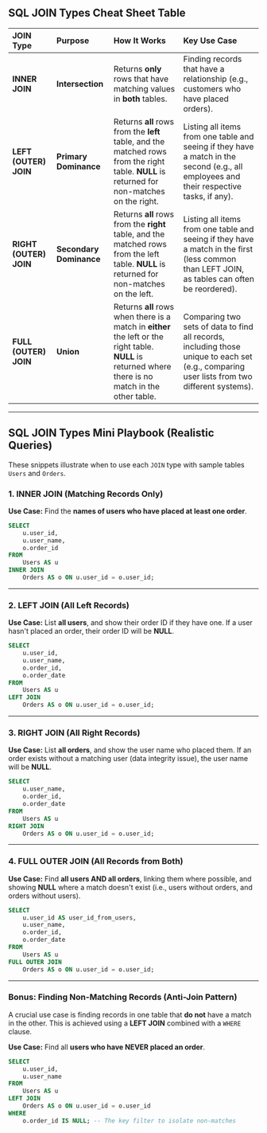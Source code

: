 ## SQL JOIN Types Cheat Sheet Table

| JOIN Type | Purpose | How It Works | Key Use Case |
| :--- | :--- | :--- | :--- |
| **INNER JOIN** | **Intersection** | Returns **only** rows that have matching values in **both** tables. | Finding records that have a relationship (e.g., customers who have placed orders). |
| **LEFT (OUTER) JOIN** | **Primary Dominance** | Returns **all** rows from the **left** table, and the matched rows from the right table. **NULL** is returned for non-matches on the right. | Listing all items from one table and seeing if they have a match in the second (e.g., all employees and their respective tasks, if any). |
| **RIGHT (OUTER) JOIN** | **Secondary Dominance** | Returns **all** rows from the **right** table, and the matched rows from the left table. **NULL** is returned for non-matches on the left. | Listing all items from one table and seeing if they have a match in the first (less common than LEFT JOIN, as tables can often be reordered). |
| **FULL (OUTER) JOIN** | **Union** | Returns **all** rows when there is a match in **either** the left or the right table. **NULL** is returned where there is no match in the other table. | Comparing two sets of data to find all records, including those unique to each set (e.g., comparing user lists from two different systems). |

-----

## SQL JOIN Types Mini Playbook (Realistic Queries)

These snippets illustrate when to use each `JOIN` type with sample tables `Users` and `Orders`.

### 1\. INNER JOIN (Matching Records Only)

**Use Case:** Find the **names of users who have placed at least one order**.

```sql
SELECT
    u.user_id,
    u.user_name,
    o.order_id
FROM
    Users AS u
INNER JOIN
    Orders AS o ON u.user_id = o.user_id;
```

-----

### 2\. LEFT JOIN (All Left Records)

**Use Case:** List **all users**, and show their order ID if they have one. If a user hasn't placed an order, their order ID will be **NULL**.

```sql
SELECT
    u.user_id,
    u.user_name,
    o.order_id,
    o.order_date
FROM
    Users AS u
LEFT JOIN
    Orders AS o ON u.user_id = o.user_id;
```

-----

### 3\. RIGHT JOIN (All Right Records)

**Use Case:** List **all orders**, and show the user name who placed them. If an order exists without a matching user (data integrity issue), the user name will be **NULL**.

```sql
SELECT
    u.user_name,
    o.order_id,
    o.order_date
FROM
    Users AS u
RIGHT JOIN
    Orders AS o ON u.user_id = o.user_id;
```

-----

### 4\. FULL OUTER JOIN (All Records from Both)

**Use Case:** Find **all users AND all orders**, linking them where possible, and showing **NULL** where a match doesn't exist (i.e., users without orders, and orders without users).

```sql
SELECT
    u.user_id AS user_id_from_users,
    u.user_name,
    o.order_id,
    o.order_date
FROM
    Users AS u
FULL OUTER JOIN
    Orders AS o ON u.user_id = o.user_id;
```

-----

### Bonus: Finding Non-Matching Records (Anti-Join Pattern)

A crucial use case is finding records in one table that **do not** have a match in the other. This is achieved using a **LEFT JOIN** combined with a `WHERE` clause.

**Use Case:** Find all **users who have NEVER placed an order**.

```sql
SELECT
    u.user_id,
    u.user_name
FROM
    Users AS u
LEFT JOIN
    Orders AS o ON u.user_id = o.user_id
WHERE
    o.order_id IS NULL; -- The key filter to isolate non-matches
```
